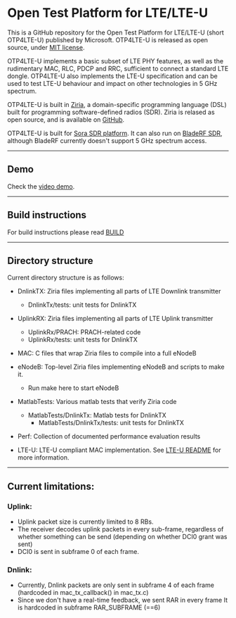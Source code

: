# Open Test Platform for LTE/LTE-U

This is a GitHub repository for the Open Test Platform for LTE/LTE-U (short OTP4LTE-U) published by Microsoft. OTP4LTE-U is released as open source, under [MIT license](https://github.com/Microsoft/OTP4LTE-U/blob/master/LICENSE.txt). 

OTP4LTE-U implements a basic subset of LTE PHY features, as well as the rudimentary MAC, RLC, PDCP and RRC, sufficient to connect a standard LTE dongle. OTP4LTE-U also implements the LTE-U specification and can be used to test LTE-U behaviour and impact on other technologies in 5 GHz spectrum.  


OTP4LTE-U is built in [Ziria](http://research.microsoft.com/en-us/projects/ziria/), a domain-specific programming language (DSL) built for programming software-defined radios (SDR). Ziria is relased as open source, and is available on [GitHub](https://github.com/dimitriv/Ziria).

OTP4LTE-U is built for [Sora SDR platform](https://github.com/Microsoft/Sora). It can also run on [BladeRF SDR](https://www.nuand.com/), although BladeRF currently doesn't support 5 GHz spectrum access. 




--------
## Demo

Check the [video demo](http://research.microsoft.com/apps/video/?id=264975).




--------
## Build instructions

For build instructions please read [BUILD](BUILD.md)



--------
## Directory structure

Current directory structure is as follows:

- DnlinkTX: Ziria files implementing all parts of LTE Downlink transmitter
  - DnlinkTx/tests: unit tests for DnlinkTX

- UplinkRX: Ziria files implementing all parts of LTE Uplink transmitter
  - UplinkRx/PRACH: PRACH-related code
  - UplinkRx/tests: unit tests for DnlinkTX

- MAC: C files that wrap Ziria files to compile into a full eNodeB

- eNodeB: Top-level Ziria files implementing eNodeB and scripts to make it. 
  - Run make here to start eNodeB

- MatlabTests: Various matlab tests that verify Ziria code
  - MatlabTests/DnlinkTx: Matlab tests for DnlinkTX
    - MatlabTests/DnlinkTx/tests: unit tests for DnlinkTX

- Perf: Collection of documented performance evaluation results

- LTE-U: LTE-U compliant MAC implementation. See [LTE-U README](https://github.com/Microsoft/OTP4LTE-U/blob/master/LTE-U/README.md) for more information.



--------


## Current limitations:

### Uplink:
  - Uplink packet size is currently limited to 8 RBs. 
  - The receiver decodes uplink packets in every sub-frame, 
    regardless of whether something can be send 
    (depending on whether DCI0 grant was sent)
  - DCI0 is sent in subframe 0 of each frame. 

### Dnlink:
  - Currently, Dnlink packets are only sent in subframe 4 of each frame 
    (hardcoded in mac_tx_callback() in mac_tx.c)
  - Since we don't have a real-time feedback, we sent RAR in every frame
    It is hardcoded in subframe RAR_SUBFRAME (==6)